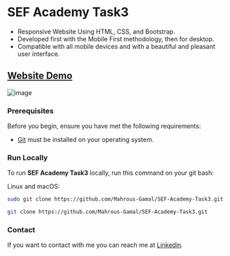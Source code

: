 # SEF Academy Task3

- Responsive Website Using HTML, CSS, and Bootstrap.
- Developed first with the Mobile First methodology, then for desktop.
- Compatible with all mobile devices and with a beautiful and pleasant user interface.

## [Website Demo](https://mahrous-gamal.github.io/SEF-Academy-Task3/)

![image](https://github.com/Mahrous-Gamal/SEF-Academy-Task3/assets/105131896/866c18cc-aa94-4817-9f09-064f457d5a48)

### Prerequisites

Before you begin, ensure you have met the following requirements:

* [Git](https://git-scm.com/downloads "Download Git") must be installed on your operating system.

### Run Locally

To run **SEF Academy Task3** locally, run this command on your git bash:

Linux and macOS:

```bash
sudo git clone https://github.com/Mahrous-Gamal/SEF-Academy-Task3.git
```

```bash
git clone https://github.com/Mahrous-Gamal/SEF-Academy-Task3.git
```

### Contact

If you want to contact with me you can reach me at [Linkedin](https://www.linkedin.com/in/mahrous-gamal-044693218/).


